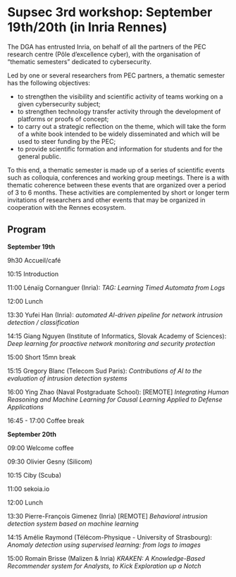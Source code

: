 # Supsec 3rd workshop: September 19th/20th (in Inria Rennes)

The DGA has entrusted Inria, on behalf of all the partners of the PEC research centre (Pôle d’excellence cyber), with the organisation of “thematic semesters” dedicated to cybersecurity.

Led by one or several researchers from PEC partners, a thematic semester has the following objectives:

* to strengthen the visibility and scientific activity of teams working on a given cybersecurity subject;
* to strengthen technology transfer activity through the development of platforms or proofs of concept;
* to carry out a strategic reflection on the theme, which will take the form of a white book intended to be widely disseminated and which will be used to steer funding by the PEC;
* to provide scientific formation and information for students and for the general public.

To this end, a thematic semester is made up of a series of scientific events such as colloquia, conferences and working group meetings. There is a with thematic coherence between these events that are organized over a period of 3 to 6 months. These activities are complemented by short or longer term invitations of researchers and other events that may be organized in cooperation with the Rennes ecosystem.

## Program

**September 19th**

9h30 Accueil/café

10:15 Introduction

11:00 Lénaïg Cornanguer (Inria): *TAG: Learning Timed Automata from Logs*

12:00 Lunch

13:30 Yufei Han (Inria): *automated AI-driven pipeline for network intrusion detection / classification*

14:15 Giang Nguyen (Institute of Informatics, Slovak Academy of Sciences): *Deep learning for proactive network monitoring and security protection*

15:00 Short 15mn break

15:15 Gregory Blanc (Telecom Sud Paris): *Contributions of AI to the evaluation of intrusion detection systems*

16:00 Ying Zhao (Naval Postgraduate School): [REMOTE] *Integrating Human Reasoning and Machine Learning for Causal Learning Applied to Defense Applications*

16:45 - 17:00 Coffee break

**September 20th**

09:00 Welcome coffee

09:30 Olivier Gesny (Silicom)

10:15 Ciby (Scuba)

11:00 sekoia.io

12:00 Lunch

13:30 Pierre-François Gimenez (Inria) [REMOTE] *Behavioral intrusion detection system based on machine learning*

14:15 Amélie Raymond (Télécom-Physique - University of Strasbourg): *Anomaly detection using supervised learning: from logs to images*

15:00 Romain Brisse (Malizen & Inria) *KRAKEN: A Knowledge-Based Recommender system for Analysts, to Kick Exploration up a Notch*
